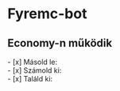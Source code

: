 # Fyremc-bot

<h2 alaign="center"> Economy-n működik </h2>                    
    - [x] Másold le:<br>              
    - [x] Számold ki:<br>              
    - [x] Találd ki:<br>

